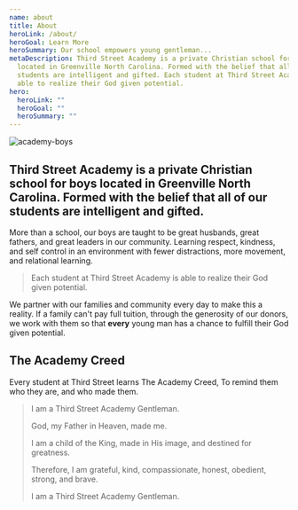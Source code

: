 ```yaml
---
name: about
title: About
heroLink: /about/
heroGoal: Learn More
heroSummary: Our school empowers young gentleman...
metaDescription: Third Street Academy is a private Christian school for boys
  located in Greenville North Carolina. Formed with the belief that all of our
  students are intelligent and gifted. Each student at Third Street Academy is
  able to realize their God given potential.
hero:
  heroLink: ""
  heroGoal: ""
  heroSummary: ""
---
```

![academy-boys](/files/bob_9368.jpeg "Academy Boys")

## Third Street Academy is a private Christian school for boys located in Greenville North Carolina. Formed with the belief that all of our students are intelligent and gifted.

More than a school, our boys are taught to be great husbands, great fathers, and great leaders in our community. Learning respect, kindness, and self control in an environment with fewer distractions, more movement, and relational learning.

> Each student at Third Street Academy is able to realize their God given potential.

We partner with our families and community every day to make this a reality. If a family can't pay full tuition, through the generosity of our donors, we work with them so that **every** young man has a chance to fulfill their God given potential.



## The Academy Creed

Every student at Third Street learns The Academy Creed, To remind them who they are, and who made them.

> I am a Third Street Academy Gentleman.
>
> God, my Father in Heaven, made me.
>
> I am a child of the King, made in His image, and destined for greatness.
>
> Therefore, I am grateful, kind, compassionate, honest, obedient, strong, and brave.
>
> I am a Third Street Academy Gentleman.